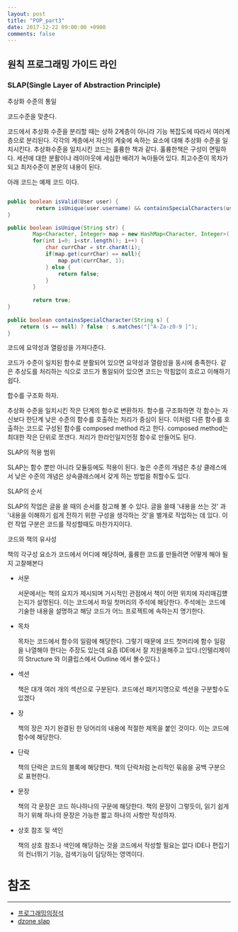 ```yaml
---
layout: post
title: "POP_part3"
date: 2017-12-22 09:00:00 +0900
comments: false
---
```


## 원칙 프로그래밍 가이드 라인

### SLAP(Single Layer of Abstraction Principle)

추상화 수준의 통일

코드수준을 맞춘다.

코드에서 추상화 수준을 분리할 때는 상하 2계층이 아니라 기능 복잡도에 따라서 여러계층으로 분리된다.
각각의 계층에서 자신의 계슻에 속하는 요소에 대해 추상화 수준을 일치시킨다.
추상화수준을 일치시킨 코드는 훌륭한 책과 같다. 훌륭한책은 구성이 면밀하다. 세션에 대한 분활이나 레이아웃에 세심한 배려가 녹아들어 있다.
최고수준이 목차가 되고 최저수준이 본문의 내용이 된다.

아래 코드는 예제 코드 이다.

```java

public boolean isValid(User user) {
         return isUnique(user.username) && containsSpecialCharacters(user.password);
}

public boolean isUnique(String str) {
		Map<Character, Integer> map = new HashMap<Character, Integer>();
		for(int i=0; i<str.length(); i++) {
			char currChar = str.charAt(i);
			if(map.get(currChar) == null){
			    map.put(currChar, 1);
			} else {
			    return false;
			}
		}
		
		return true;
}
	
public boolean containsSpecialCharacter(String s) {
    return (s == null) ? false : s.matches("[^A-Za-z0-9 ]");
}

```

코드에 요약성과 열람성을 가져다준다.

코드가 수준이 일치된 함수로 분활되어 있으면 요약성과 열람성을 동시에 충족한다.
같은 추상도를 처리하는 식으로 코드가 통일되어 있으면 코드는 막힘없이 흐르고 이해하기 쉽다.

합수를 구조화 하자.

추상화 수준을 일치시킨 작은 단계의 함수로 변환하자. 함수를 구조화하면 각 함수는 자신보다 한단계 낮은 수준의 함수를 호출하는 처리가 중심이 된다.
이처럼 다른 함수를 호출하는 코드로 구성된 함수를 composed method 라고 한다.
composed method는 최대한 작은 단위로 쪼갠다. 처리가 한라인일지언정 함수로 만들어도 된다.

SLAP의 적용 범위

SLAP는 함수 뿐만 아니라 모듈등에도 적용이 된다.
높은 수준의 개념은 추상 클레스에서 낮은 수준의 개념은 상속클래스에서 갖게 하는 방법을 취할수도 있다.

SLAP의 순서

SLAP의 작업은 글을 쓸 때의 순서를 참고해 볼 수 있다.
글을 쓸때 '내용을 쓰는 것' 과 '내용을 이해하기 쉽게 전하기 위한 구성을 생각하는 것'을 별개로 작업하는 데 있다.
이런 작업 구분은 코드를 작성할때도 마찬가지이다.

코드와 책의 유사성

책의 각구성 요소가 코드에서 어디에 해당하며, 훌륭한 코드를 만들려면 어떻게 해야 될지 고찰해본다

* 서문

    서문에서는 책의 요지가 제시되며 거시적인 관점에서 책이 어떤 위치에 자리매김헀는지가 설명된다.
    이는 코드에서 파일 첫머리의 주석에 해당한다. 주석에는 코드에 기술한 내용을 설명하고 해당 코드가 어느 프로젝트에 속하는지 명기한다.
    
* 목차

     목차는 코드에서 함수의 일람에 해당한다. 
     그렇기 때문에 코드 첫머리에 함수 일람을 나열해야 한다는 주장도 있는데 
     요즘 IDE에서 잘 지원을해주고 있다.(인텔리제이의 Structure 와 이클립스에서 Outline 에서 볼수있다.) 
     
* 섹션
    
    책은 대개 여러 개의 섹션으로 구분된다.
    코드에선 패키지명으로 섹션을 구분할수도 있겠다

* 장

    책의 장은 자기 완결된 한 덩어리의 내용에 적절한 제목을 붙인 것이다.
    이는 코드에 함수에 해당한다.
    
* 단락

    책의 단락은 코드의 블록에 해당한다. 책의 단락처럼 논리적인 묶음을 공백 구분으로 표현한다.
    
* 문장

    책의 각 문장은 코드 하나하나의 구문에 해당한다. 책의 문장이 그렇듯이, 읽기 쉽게 하기 위해 하나의 문장은 가능한 짧고 하나의 사항만 작성하자.
    
* 상호 참조 및 색인

    책의 상호 참조나 색인에 해당하는 것을 코드에서 작성할 필요는 없다 IDE나 편집기의 컨너뛰기 기능, 검색기능이 담당하는 영역이다.
        

# 참조 
-----
* [프로그래밍의정석](http://www.yes24.com/24/Goods/55254076?Acode=101)
* [dzone slap](https://dzone.com/articles/slap-your-methods-and-dont-make-me-think)